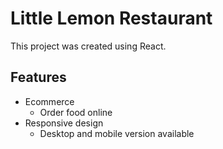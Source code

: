 # Little Lemon Restaurant

This project was created using React.

## Features

* Ecommerce
  * Order food online
* Responsive design
  * Desktop and mobile version available


